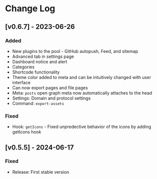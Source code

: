# Change Log

## [v0.6.7] - 2023-06-26
### Added
- New plugins to the pool - GitHub autopush, Feed, and sitemap
- Advanced tab in settings page
- Dashboard notice and alert
- Categories
- Shortcode functionality
- Theme color added to meta and can be intuitively changed with user interface
- Can now export pages and file pages
- Meta: `posts` open graph meta now automatically attaches to the head
- Settings: Domain and protocol settings
- Command: `export-assets`
### Fixed
- Hook: `getIcons` - Fixed unpredective behavior of the icons by adding getIcons hook

## [v0.5.5] - 2024-06-17
### Fixed
- Release: First stable version
